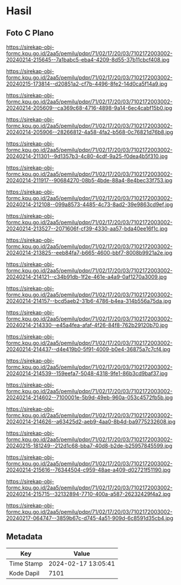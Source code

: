 # Hasil

## Foto C Plano

https://sirekap-obj-formc.kpu.go.id/2aa5/pemilu/pdpr/71/02/17/20/03/7102172003002-20240214-215645--7a1babc5-eba4-4209-8d55-37b11cbcf408.jpg

https://sirekap-obj-formc.kpu.go.id/2aa5/pemilu/pdpr/71/02/17/20/03/7102172003002-20240215-173814--d20851a2-cf7b-4496-8fe2-14d0ca5f14a9.jpg

https://sirekap-obj-formc.kpu.go.id/2aa5/pemilu/pdpr/71/02/17/20/03/7102172003002-20240214-205609--ca369c68-4716-4898-9a14-6ec4cabf15b0.jpg

https://sirekap-obj-formc.kpu.go.id/2aa5/pemilu/pdpr/71/02/17/20/03/7102172003002-20240214-205906--28266812-4a58-4fa2-b568-0c76821d76b8.jpg

https://sirekap-obj-formc.kpu.go.id/2aa5/pemilu/pdpr/71/02/17/20/03/7102172003002-20240214-211301--9d1357b3-4c80-4cdf-9a25-f0dea4b5f310.jpg

https://sirekap-obj-formc.kpu.go.id/2aa5/pemilu/pdpr/71/02/17/20/03/7102172003002-20240214-211917--90684270-08b5-4bde-88a4-8e4bec33f753.jpg

https://sirekap-obj-formc.kpu.go.id/2aa5/pemilu/pdpr/71/02/17/20/03/7102172003002-20240214-212108--099a8573-4485-4c73-8ad2-39e9863cd9ef.jpg

https://sirekap-obj-formc.kpu.go.id/2aa5/pemilu/pdpr/71/02/17/20/03/7102172003002-20240214-213527--2071606f-cf39-4330-aa57-bda40ee16f1c.jpg

https://sirekap-obj-formc.kpu.go.id/2aa5/pemilu/pdpr/71/02/17/20/03/7102172003002-20240214-213825--eeb84fa7-b665-4600-bbf7-8008b9921a2e.jpg

https://sirekap-obj-formc.kpu.go.id/2aa5/pemilu/pdpr/71/02/17/20/03/7102172003002-20240214-214121--c34b91db-1f2e-461e-a4a9-0af1270a3009.jpg

https://sirekap-obj-formc.kpu.go.id/2aa5/pemilu/pdpr/71/02/17/20/03/7102172003002-20240214-214157--bcd5aeb2-31b6-4786-b4ea-314b556a75da.jpg

https://sirekap-obj-formc.kpu.go.id/2aa5/pemilu/pdpr/71/02/17/20/03/7102172003002-20240214-214330--e45a4fea-afaf-4f26-84f8-762b29120b70.jpg

https://sirekap-obj-formc.kpu.go.id/2aa5/pemilu/pdpr/71/02/17/20/03/7102172003002-20240214-214437--d4e419b0-5f91-4009-b0e4-36875a7c7cf4.jpg

https://sirekap-obj-formc.kpu.go.id/2aa5/pemilu/pdpr/71/02/17/20/03/7102172003002-20240214-214539--159eefa7-5048-4318-9fe1-86b3cd9baf37.jpg

https://sirekap-obj-formc.kpu.go.id/2aa5/pemilu/pdpr/71/02/17/20/03/7102172003002-20240214-214602--7100001e-5b9d-49eb-960a-053c4572fb5b.jpg

https://sirekap-obj-formc.kpu.go.id/2aa5/pemilu/pdpr/71/02/17/20/03/7102172003002-20240214-214626--a63425d2-aeb9-4aa0-8b4d-ba9775232608.jpg

https://sirekap-obj-formc.kpu.go.id/2aa5/pemilu/pdpr/71/02/17/20/03/7102172003002-20240215-181249--212d1c68-bba7-40d8-b2de-b25957845599.jpg

https://sirekap-obj-formc.kpu.go.id/2aa5/pemilu/pdpr/71/02/17/20/03/7102172003002-20240214-215616--76344504-c959-48ae-a409-d02721f51190.jpg

https://sirekap-obj-formc.kpu.go.id/2aa5/pemilu/pdpr/71/02/17/20/03/7102172003002-20240214-215715--32132894-7710-400a-a587-26232429f4a2.jpg

https://sirekap-obj-formc.kpu.go.id/2aa5/pemilu/pdpr/71/02/17/20/03/7102172003002-20240217-064747--3859b67c-d745-4a51-909d-6c8591d35cb4.jpg


## Metadata

| Key        | Value               |
| ---------- | ------------------- |
| Time Stamp | 2024-02-17 13:05:41 |
| Kode Dapil | 7101                |



